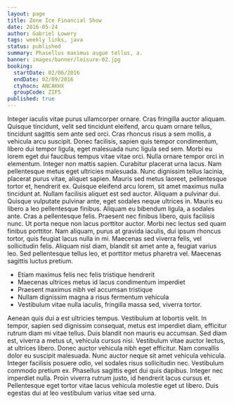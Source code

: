 ```yaml
---
layout: page
title: Zone Ice Financial Show
date: 2016-05-24
author: Gabriel Lowery
tags: weekly links, java
status: published
summary: Phasellus maximus augue tellus, a.
banner: images/banner/leisure-02.jpg
booking:
  startDate: 02/06/2016
  endDate: 02/09/2016
  ctyhocn: ANCAKHX
  groupCode: ZIFS
published: true
---
```

Integer iaculis vitae purus ullamcorper ornare. Cras fringilla auctor aliquam. Quisque tincidunt, velit sed tincidunt eleifend, arcu quam ornare tellus, tincidunt sagittis sem ante sed orci. Cras rhoncus risus a sem mollis, a vehicula arcu suscipit. Donec facilisis, sapien quis tempor condimentum, libero dui tempor ligula, eget malesuada nunc ligula sed sem. Morbi eu lorem eget dui faucibus tempus vitae vitae orci. Nulla ornare tempor orci in elementum. Integer non mattis sapien. Curabitur placerat urna lacus. Nam pellentesque metus eget ultricies malesuada. Nunc dignissim tellus lacinia, placerat purus vitae, aliquet sapien.
Mauris sed metus laoreet, pellentesque tortor et, hendrerit ex. Quisque eleifend arcu lorem, sit amet maximus nulla tincidunt at. Nullam facilisis aliquet est sed auctor. Aliquam a pulvinar dui. Quisque vulputate pulvinar ante, eget sodales neque ultrices in. Mauris eu libero a leo pellentesque finibus. Aliquam eu bibendum ligula, a sodales ante. Cras a pellentesque felis. Praesent nec finibus libero, quis facilisis nunc. Ut porta neque non lacus porttitor auctor. Morbi nec lectus sed quam finibus porttitor. Nam aliquam, purus at gravida iaculis, dui ipsum rhoncus tortor, quis feugiat lacus nulla in mi. Maecenas sed viverra felis, vel sollicitudin felis. Aliquam nisl diam, blandit sit amet ante a, feugiat varius leo. Sed pellentesque tellus leo, et porttitor metus pharetra vel. Maecenas sagittis luctus pretium.

* Etiam maximus felis nec felis tristique hendrerit
* Maecenas ultrices metus id lacus condimentum imperdiet
* Praesent maximus nibh vel accumsan tristique
* Nullam dignissim magna a risus fermentum vehicula
* Vestibulum vitae nulla iaculis, fringilla massa sed, viverra tortor.

Aenean quis dui a est ultricies tempus. Vestibulum at lobortis velit. In tempor, sapien sed dignissim consequat, metus est imperdiet diam, efficitur rutrum diam mi vitae tellus. Duis blandit non mauris eu accumsan. Sed diam est, viverra a metus ut, vehicula cursus nisi. Vestibulum vitae auctor lectus, at ultrices libero. Donec auctor vehicula nibh eget efficitur. Nam convallis dolor eu suscipit malesuada. Nunc auctor neque sit amet vehicula vehicula. Integer facilisis posuere odio, vel sodales risus sollicitudin nec. Vestibulum commodo pretium ex. Phasellus sagittis eget dui quis dapibus. Integer nec imperdiet nulla. Proin viverra rutrum justo, id hendrerit lacus cursus et. Pellentesque eget tortor vitae lacus vehicula molestie eget ut libero. Duis egestas dui at leo vestibulum varius vitae sed urna.
